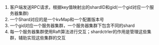 1. 客户端发送RPC请求，根据key值映射出的shardID和gid(一个gid对应一个服务器集群)
2. 一个Shard对应的是一个kvMap和一个配置版本号
3. 一个gid对应一个服务器集群，一个服务器集群下包含不同的shard
4. 每一个服务器集群使用Raft算法进行交互；shardctrler的作用是管理这些集群，辅助实现这些集群的交互